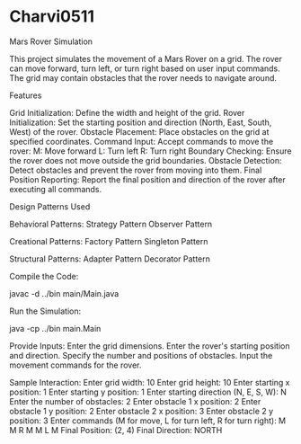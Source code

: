 # Charvi0511
Mars Rover Simulation

This project simulates the movement of a Mars Rover on a grid. The rover can move forward, turn left, or turn right based on user input commands. The grid may contain obstacles that the rover needs to navigate around.

Features

Grid Initialization: Define the width and height of the grid.
Rover Initialization: Set the starting position and direction (North, East, South, West) of the rover.
Obstacle Placement: Place obstacles on the grid at specified coordinates.
Command Input: Accept commands to move the rover:
M: Move forward
L: Turn left
R: Turn right
Boundary Checking: Ensure the rover does not move outside the grid boundaries.
Obstacle Detection: Detect obstacles and prevent the rover from moving into them.
Final Position Reporting: Report the final position and direction of the rover after executing all commands.


Design Patterns Used

Behavioral Patterns:
Strategy Pattern
Observer Pattern

Creational Patterns:
Factory Pattern
Singleton Pattern

Structural Patterns:
Adapter Pattern
Decorator Pattern

Compile the Code:

javac -d ../bin main/Main.java

Run the Simulation:

java -cp ../bin main.Main

Provide Inputs:
Enter the grid dimensions.
Enter the rover's starting position and direction.
Specify the number and positions of obstacles.
Input the movement commands for the rover.

Sample Interaction:
Enter grid width: 10
Enter grid height: 10
Enter starting x position: 1
Enter starting y position: 1
Enter starting direction (N, E, S, W): N
Enter the number of obstacles: 2
Enter obstacle 1 x position: 2
Enter obstacle 1 y position: 2
Enter obstacle 2 x position: 3
Enter obstacle 2 y position: 3
Enter commands (M for move, L for turn left, R for turn right): M M R M M L M
Final Position: (2, 4)
Final Direction: NORTH
